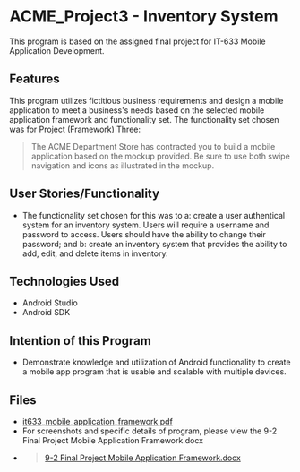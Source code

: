 # ACME_Project3 - Inventory System
This program is based on the assigned final project for IT-633 Mobile Application Development.

## Features
This program utilizes fictitious business requirements and design a mobile application to meet a business's needs based on the selected mobile application framework and functionality set. The functionality set chosen was for Project (Framework) Three:
> The ACME Department Store has contracted you to build a mobile application based on the mockup provided. Be sure to use both swipe navigation and icons as illustrated in the mockup. 

## User Stories/Functionality
- The functionality set chosen for this was to a: create a user authentical system for an inventory system. Users will require a username and password to access. Users should have the ability to change their password; and b: create an inventory system that provides the ability to add, edit, and delete items in inventory.

## Technologies Used
- Android Studio
- Android SDK

## Intention of this Program
- Demonstrate knowledge and utilization of Android functionality to create a mobile app program that is usable and scalable with multiple devices.

## Files
- [it633_mobile_application_framework.pdf](https://github.com/OkinawanEvergreen/ACME_Project3/files/9079349/it633_mobile_application_framework.pdf)
- For screenshots and specific details of program, please view the 9-2 Final Project Mobile Application Framework.docx
- > [9-2 Final Project Mobile Application Framework.docx](https://github.com/OkinawanEvergreen/ACME_Project3/files/9079351/9-2.Final.Project.Mobile.Application.Framework.docx)
